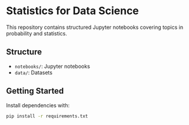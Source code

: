 # Statistics for Data Science

This repository contains structured Jupyter notebooks covering topics in probability and statistics.

## Structure
- `notebooks/`: Jupyter notebooks
- `data/`: Datasets

## Getting Started

Install dependencies with:

```bash
pip install -r requirements.txt
```